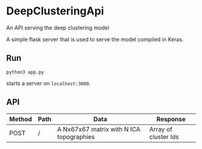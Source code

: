 # DeepClusteringApi
An API serving the deep clustering model

A simple flask server that is used to serve the model compiled in Keras.

## Run
`python3 app.py`

starts a server on `localhost:3000`.

## API

| Method | Path | Data | Response |
|--------|------|------|----------|
| POST   | /    | A Nx67x67 matrix with N ICA topographies| Array of cluster Ids |
